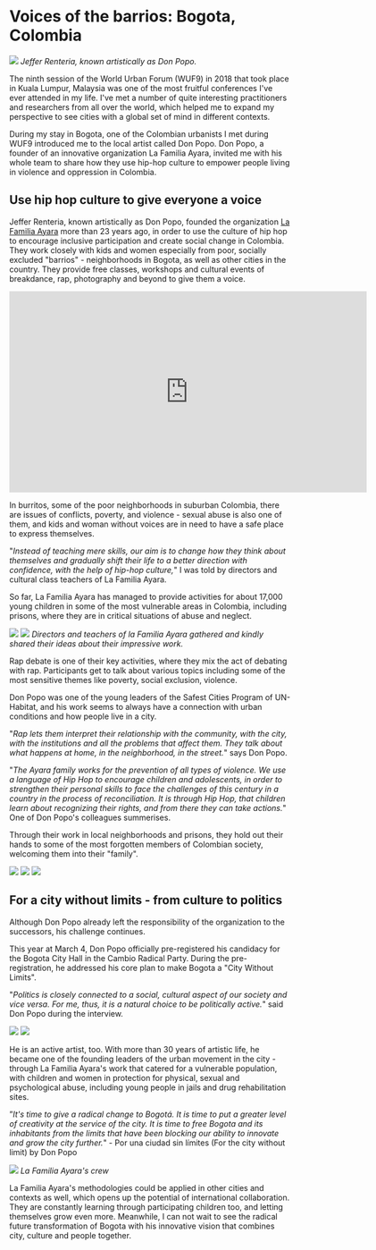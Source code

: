 # Voices of the barrios: Bogota, Colombia

![](Lafamiliaayara11.jpg)
_Jeffer Renteria, known artistically as Don Popo._

The ninth session of the World Urban Forum (WUF9) in 2018 that took place in Kuala Lumpur, Malaysia was one of the most fruitful conferences I've ever attended in my life. I've met a number of quite interesting practitioners and researchers from all over the world, which helped me to expand my perspective to see cities with a global set of mind in different contexts.

During my stay in Bogota, one of the Colombian urbanists I met during WUF9 introduced me to the local artist called Don Popo. Don Popo, a founder of an innovative organization La Familia Ayara, invited me with his whole team to share how they use hip-hop culture to empower people living in violence and oppression in Colombia.

## Use hip hop culture to give everyone a voice

Jeffer Renteria, known artistically as Don Popo, founded the organization [La Familia Ayara](https://ayara.com.co/) more than 23 years ago, in order to use the culture of hip hop to encourage inclusive participation and create social change in Colombia. They work closely with kids and women especially from poor, socially excluded "barrios" - neighborhoods in Bogota, as well as other cities in the country. They provide free classes, workshops and cultural events of breakdance, rap, photography and beyond to give them a voice.

<iframe width="640" height="360" src="https://www.youtube.com/embed/Fp33RbmHjCk?list=PLONG5h-BghjHdTs-MMY7kwxyEkg7xUgLw" frameborder="0" allow="accelerometer; autoplay; encrypted-media; gyroscope; picture-in-picture" allowfullscreen></iframe>

In burritos, some of the poor neighborhoods in suburban Colombia, there are issues of conflicts, poverty, and violence - sexual abuse is also one of them, and kids and woman without voices are in need to have a safe place to express themselves.

"_Instead of teaching mere skills, our aim is to change how they think about themselves and gradually shift their life to a better direction with confidence, with the help of hip-hop culture,_" I was told by directors and cultural class teachers of La Familia Ayara.

So far, La Familia Ayara has managed to provide activities for about 17,000 young children in some of the most vulnerable areas in Colombia, including prisons, where they are in critical situations of abuse and neglect.

![](Lafamiliaayara1.jpg)
![](Lafamiliaayara2.jpg)
_Directors and teachers of la Familia Ayara gathered and kindly shared their ideas about their impressive work._

Rap debate is one of their key activities, where they mix the act of debating with rap. Participants get to talk about various topics including some of the most sensitive themes like poverty, social exclusion, violence.

Don Popo was one of the young leaders of the Safest Cities Program of UN-Habitat, and his work seems to always have a connection with urban conditions and how people live in a city.

"_Rap lets them interpret their relationship with the community, with the city, with the institutions and all the problems that affect them. They talk about what happens at home, in the neighborhood, in the street._" says Don Popo.

"_The Ayara family works for the prevention of all types of violence. We use a language of Hip Hop to encourage children and adolescents, in order to strengthen their personal skills to face the challenges of this century in a country in the process of reconciliation. It is through Hip Hop, that children learn about recognizing their rights, and from there they can take actions._" One of Don Popo's colleagues summerises.

Through their work in local neighborhoods and prisons, they hold out their hands to some of the most forgotten members of Colombian society, welcoming them into their "family".

![](Lafamiliaayara4.jpg)
![](Lafamiliaayara5.jpg)
![](Lafamiliaayara6.jpg)

## For a city without limits - from culture to politics

Although Don Popo already left the responsibility of the organization to the successors, his challenge continues.

This year at March 4, Don Popo officially pre-registered his candidacy for the Bogota City Hall in the Cambio Radical Party. During the pre-registration, he addressed his core plan to make Bogota a "City Without Limits".

"_Politics is closely connected to a social, cultural aspect of our society and vice versa. For me, thus, it is a natural choice to be politically active._" said Don Popo during the interview.

![](Lafamiliaayara3.jpg)
![](Lafamiliaayara7.jpg)

He is an active artist, too. With more than 30 years of artistic life, he became one of the founding leaders of the urban movement in the city - through La Familia Ayara's work that catered for a vulnerable population, with children and women in protection for physical, sexual and psychological abuse, including young people in jails and drug rehabilitation sites.

”_It's time to give a radical change to Bogotá. It is time to put a greater level of creativity at the service of the city. It is time to free Bogota and its inhabitants from the limits that have been blocking our ability to innovate and grow the city further._" - Por una ciudad sin límites (For the city without limit) by Don Popo

![](Lafamiliaayara8.jpg)
_La Familia Ayara's crew_

La Familia Ayara's methodologies could be applied in other cities and contexts as well, which opens up the potential of international collaboration. They are constantly learning through participating children too, and letting themselves grow even more. Meanwhile, I can not wait to see the radical future transformation of Bogota with his innovative vision that combines city, culture and people together.
